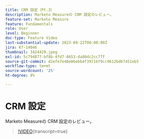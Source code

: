 ```yaml
---
title: CRM 設定（Pt.3）
description: Marketo Measureの CRM 設定のレビュー。
feature-set: Marketo Measure
feature: Fundamentals
role: User
level: Beginner
doc-type: Feature Video
last-substantial-update: 2023-09-22T00:00:00Z
jira: KT-14046
thumbnail: 3424429.jpeg
exl-id: 5c794877-bf8b-4fd7-8653-da80dc2cc77f
source-git-commit: d2efe7e48e06ebb4f39716f9cc9612bd67451eb5
workflow-type: tm+mt
source-wordcount: '25'
ht-degree: 8%

---
```


# CRM 設定

Marketo Measureの CRM 設定のレビュー。

>[!VIDEO](https://video.tv.adobe.com/v/3451739/?learn=on&captions=jpn){transcript=true}
